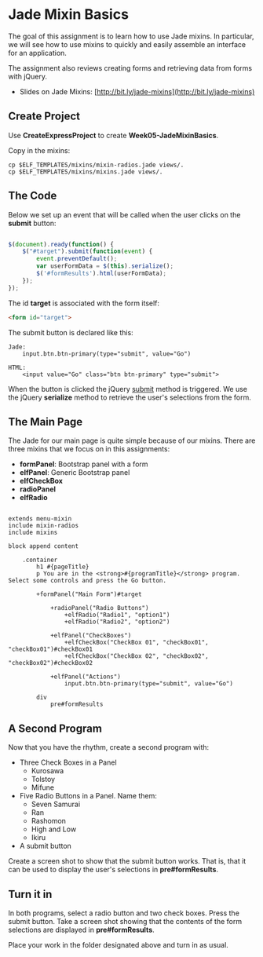 # Jade Mixin Basics

The goal of this assignment is to learn how to use Jade mixins. In particular, we will see how to use mixins to quickly and easily assemble an interface for an application.

The assignment also reviews creating forms and retrieving data from forms with jQuery.

- Slides on Jade Mixins: [http://bit.ly/jade-mixins](http://bit.ly/jade-mixins)

## Create Project

Use **CreateExpressProject** to create **Week05-JadeMixinBasics**.

Copy in the mixins:

```
cp $ELF_TEMPLATES/mixins/mixin-radios.jade views/.
cp $ELF_TEMPLATES/mixins/mixins.jade views/.
```

## The Code

Below we set up an event that will be called when the user clicks on the **submit** button:

```javascript

$(document).ready(function() {
    $("#target").submit(function(event) {
        event.preventDefault();
        var userFormData = $(this).serialize();
        $('#formResults').html(userFormData);
    });
});
```

The id **target** is associated with the form itself:

```html
<form id="target">
```

The submit button is declared like this:

```
Jade:
	input.btn.btn-primary(type="submit", value="Go")

HTML:
	<input value="Go" class="btn btn-primary" type="submit">
```

When the button is clicked the jQuery [submit]() method is triggered. We use the jQuery **serialize** method to retrieve the user's selections from the form.


## The Main Page

The Jade for our main page is quite simple because of our mixins. There are three mixins that we focus on in this assignments:

* **formPanel**: Bootstrap panel with a form
* **elfPanel**: Generic Bootstrap panel
* **elfCheckBox**
* **radioPanel**
* **elfRadio**

```jade

extends menu-mixin
include mixin-radios
include mixins

block append content

    .container
        h1 #{pageTitle}
        p You are in the <strong>#{programTitle}</strong> program. Select some controls and press the Go button.

        +formPanel("Main Form")#target

            +radioPanel("Radio Buttons")
                +elfRadio("Radio1", "option1")
                +elfRadio("Radio2", "option2")

            +elfPanel("CheckBoxes")
                +elfCheckBox("CheckBox 01", "checkBox01", "checkBox01")#checkBox01
                +elfCheckBox("CheckBox 02", "checkBox02", "checkBox02")#checkBox02

            +elfPanel("Actions")
                input.btn.btn-primary(type="submit", value="Go")

        div
            pre#formResults
```

## A Second Program

Now that you have the rhythm, create a second program with:

- Three Check Boxes in a Panel
	- Kurosawa
	- Tolstoy
	- Mifune
- Five Radio Buttons in a Panel. Name them:
	- Seven Samurai
	- Ran
	- Rashomon
	- High and Low
	- Ikiru
- A submit button

Create a screen shot to show that the submit button works. That is, that it can be used to display the user's selections in **pre#formResults**.

## Turn it in

In both programs, select a radio button and two check boxes. Press the submit button. Take a screen shot showing that  the contents of the form selections are displayed in **pre#formResults**.

Place your work in the folder designated above and turn in as usual.